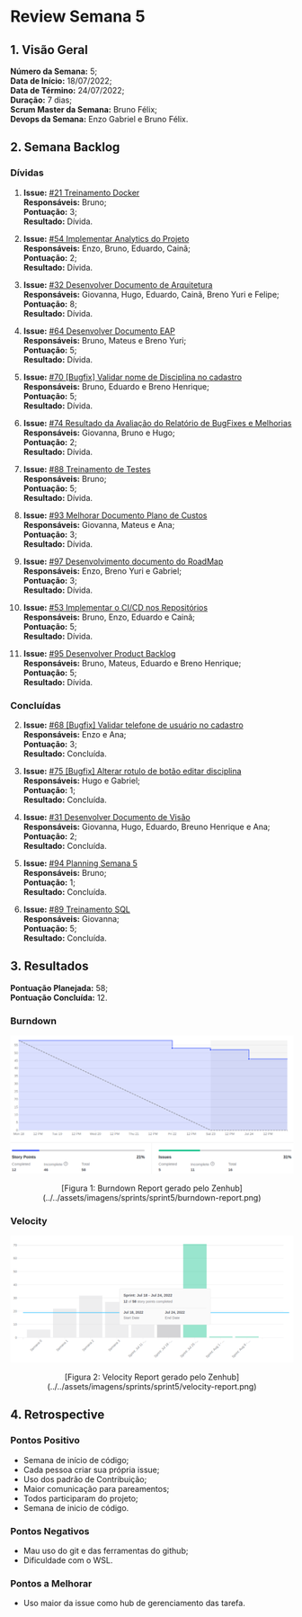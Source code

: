 # Review Semana 5

## 1. Visão Geral
**Número da Semana:** 5;<br>
**Data de Início:** 18/07/2022;<br>
**Data de Término:** 24/07/2022;<br>
**Duração:** 7 dias;<br>
**Scrum Master da Semana:** Bruno Félix;<br>
**Devops da Semana:** Enzo Gabriel e Bruno Félix.<br>

## 2. Semana Backlog

### Dívidas

1. **Issue:** [#21 Treinamento Docker](https://github.com/fga-eps-mds/2022-1-PUMA-Doc/issues/21)<br>
**Responsáveis:** Bruno;<br>
**Pontuação:** 3;<br>
**Resultado:** <span class="tarefa-divida">Dívida</span>.

2. **Issue:** [#54 Implementar Analytics do Projeto](https://github.com/fga-eps-mds/2022-1-PUMA-Doc/issues/54)<br>
**Responsáveis:** Enzo, Bruno, Eduardo, Cainã;<br>
**Pontuação:** 2;<br>
**Resultado:** <span class="tarefa-divida">Dívida</span>.

3. **Issue:** [#32 Desenvolver Documento de Arquitetura](https://github.com/fga-eps-mds/2022-1-PUMA-Doc/issues/32)<br>
**Responsáveis:** Giovanna, Hugo, Eduardo, Cainã, Breno Yuri e Felipe;<br>
**Pontuação:** 8;<br>
**Resultado:** <span class="tarefa-divida">Dívida</span>.

4. **Issue:** [#64 Desenvolver Documento EAP](https://github.com/fga-eps-mds/2022-1-PUMA-Doc/issues/64)<br>
**Responsáveis:** Bruno, Mateus e Breno Yuri;<br>
**Pontuação:** 5;<br>
**Resultado:** <span class="tarefa-divida">Dívida</span>.

5. **Issue:** [#70 [Bugfix] Validar nome de Disciplina no cadastro](https://github.com/fga-eps-mds/2022-1-PUMA-Doc/issues/70)<br>
**Responsáveis:** Bruno, Eduardo e Breno Henrique;<br>
**Pontuação:** 5;<br>
**Resultado:** <span class="tarefa-divida">Dívida</span>.

6. **Issue:** [#74 Resultado da Avaliação do Relatório de BugFixes e Melhorias](https://github.com/fga-eps-mds/2022-1-PUMA-Doc/issues/74)<br>
**Responsáveis:** Giovanna, Bruno e Hugo;<br>
**Pontuação:** 2;<br>
**Resultado:** <span class="tarefa-divida">Dívida</span>.

7. **Issue:** [#88 Treinamento de Testes](https://github.com/fga-eps-mds/2022-1-PUMA-Doc/issues/88)<br>
**Responsáveis:** Bruno;<br>
**Pontuação:** 5;<br>
**Resultado:** <span class="tarefa-divida">Dívida</span>.

8. **Issue:** [#93 Melhorar Documento Plano de Custos](https://github.com/fga-eps-mds/2022-1-PUMA-Doc/issues/93)<br>
**Responsáveis:** Giovanna, Mateus e Ana;<br>
**Pontuação:** 3;<br>
**Resultado:** <span class="tarefa-divida">Dívida</span>.

9. **Issue:** [#97 Desenvolvimento documento do RoadMap](https://github.com/fga-eps-mds/2022-1-PUMA-Doc/issues/97)<br>
**Responsáveis:** Enzo, Breno Yuri e Gabriel;<br>
**Pontuação:** 3;<br>
**Resultado:** <span class="tarefa-divida">Dívida</span>.

10. **Issue:** [#53 Implementar o CI/CD nos Repositórios](https://github.com/fga-eps-mds/2022-1-PUMA-Doc/issues/53)<br>
**Responsáveis:** Bruno, Enzo, Eduardo e Cainã;<br>
**Pontuação:** 5;<br>
**Resultado:** <span class="tarefa-divida">Dívida</span>.

11. **Issue:** [#95 Desenvolver Product Backlog](https://github.com/fga-eps-mds/2022-1-PUMA-Doc/issues/95)<br>
**Responsáveis:** Bruno, Mateus, Eduardo e Breno Henrique;<br>
**Pontuação:** 5;<br>
**Resultado:** <span class="tarefa-divida">Dívida</span>.

### Concluídas

2. **Issue:** [#68 [Bugfix] Validar telefone de usuário no cadastro](https://github.com/fga-eps-mds/2022-1-PUMA-Doc/issues/68)<br>
**Responsáveis:** Enzo e Ana;<br>
**Pontuação:** 3;<br>
**Resultado:** <span class="tarefa-concluida">Concluída</span>.

2. **Issue:** [#75 [Bugfix] Alterar rotulo de botão editar disciplina](https://github.com/fga-eps-mds/2022-1-PUMA-Doc/issues/75)<br>
**Responsáveis:** Hugo e Gabriel;<br>
**Pontuação:** 1;<br>
**Resultado:** <span class="tarefa-concluida">Concluída</span>.

3. **Issue:** [#31 Desenvolver Documento de Visão](https://github.com/fga-eps-mds/2022-1-PUMA-Doc/issues/31)<br>
**Responsáveis:** Giovanna, Hugo, Eduardo, Breuno Henrique e Ana;<br>
**Pontuação:** 2;<br>
**Resultado:** <span class="tarefa-concluida">Concluída</span>.

4. **Issue:** [#94 Planning Semana 5](https://github.com/fga-eps-mds/2022-1-PUMA-Doc/issues/94)<br>
**Responsáveis:** Bruno;<br>
**Pontuação:** 1;<br>
**Resultado:** <span class="tarefa-concluida">Concluída</span>.

5. **Issue:** [#89 Treinamento SQL](https://github.com/fga-eps-mds/2022-1-PUMA-Doc/issues/89)<br>
**Responsáveis:** Giovanna;<br>
**Pontuação:** 5;<br>
**Resultado:** <span class="tarefa-concluida">Concluída</span>.


## 3. Resultados

**Pontuação Planejada:** 58;<br>
**Pontuação Concluída:** 12.<br>

### Burndown
![Burndown Report](../../assets/imagens/sprints/sprint5/burndown-report.png)
<center>[Figura 1: Burndown Report gerado pelo Zenhub](../../assets/imagens/sprints/sprint5/burndown-report.png)</center>

### Velocity
![Velocity Report](../../assets/imagens/sprints/sprint5/velocity-report.png)
<center>[Figura 2: Velocity Report gerado pelo Zenhub](../../assets/imagens/sprints/sprint5/velocity-report.png)</center>


## 4. Retrospective

### Pontos Positivo

- Semana de início de código;
- Cada pessoa criar sua própria issue;
- Uso dos padrão de Contribuição;
- Maior comunicação para pareamentos;
- Todos participaram do projeto;
- Semana de inicio de código.

### Pontos Negativos

- Mau uso do git e das ferramentas do github;
- Dificuldade com o WSL.

### Pontos a Melhorar

- Uso maior da issue como hub de gerenciamento das tarefa.